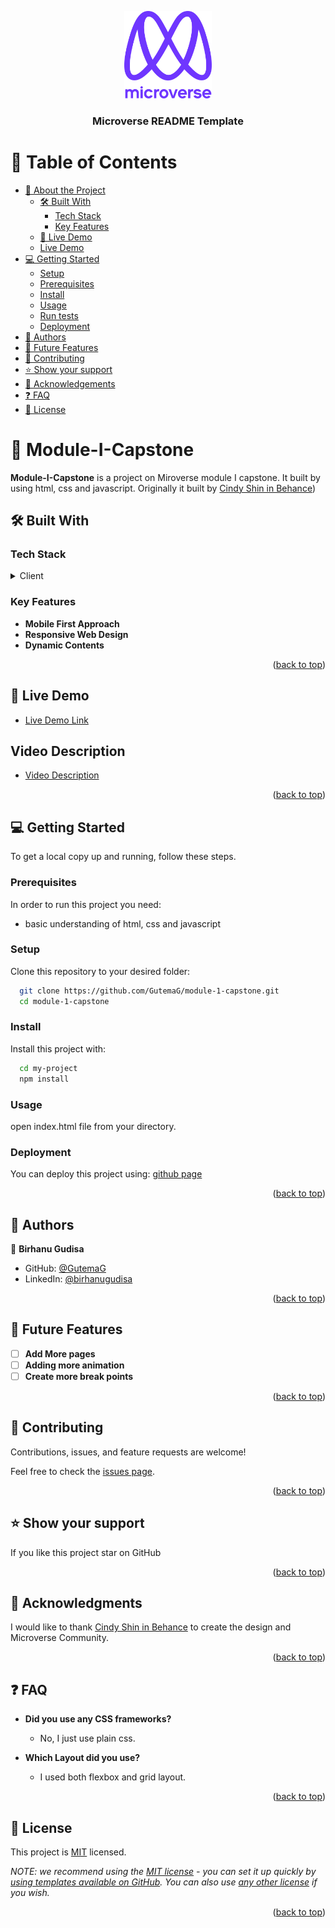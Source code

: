 <a name="readme-top"></a>

<div align="center">

  <img src="assets/readme/murple_logo.png" alt="logo" width="140"  height="auto" />
  <br/>

  <h3><b>Microverse README Template</b></h3>

</div>

<!-- TABLE OF CONTENTS -->

# 📗 Table of Contents

- [📖 About the Project](#about-project)
  - [🛠 Built With](#built-with)
    - [Tech Stack](#tech-stack)
    - [Key Features](#key-features)
  - [🚀 Live Demo](#live-demo)
  - [Live Demo ](#video-description)
- [💻 Getting Started](#getting-started)
  - [Setup](#setup)
  - [Prerequisites](#prerequisites)
  - [Install](#install)
  - [Usage](#usage)
  - [Run tests](#run-tests)
  - [Deployment](#triangular_flag_on_post-deployment)
- [👥 Authors](#authors)
- [🔭 Future Features](#future-features)
- [🤝 Contributing](#contributing)
- [⭐️ Show your support](#support)
- [🙏 Acknowledgements](#acknowledgements)
- [❓ FAQ](#faq)
- [📝 License](#license)

<!-- PROJECT DESCRIPTION -->

# 📖 Module-I-Capstone <a name="about-project"></a>

**Module-I-Capstone** is a project on Miroverse module I capstone. It built by using html, css and javascript. Originally it built by [Cindy Shin in Behance](https://creativecommons.org/licenses/by-nc/4.0/))

## 🛠 Built With <a name="built-with"></a>

### Tech Stack <a name="tech-stack"></a>
<details>
  <summary>Client</summary>
  <ul>
    <li><a href="https://reactjs.org/">JavaScript</a></li>
    <li><a href="https://reactjs.org/">HTML</a></li>
    <li><a href="https://reactjs.org/">CSS</a></li>
  </ul>
</details>

</details>

<!-- Features -->

### Key Features <a name="key-features"></a>

- **Mobile First Approach**
- **Responsive Web Design**
- **Dynamic Contents**

<p align="right">(<a href="#readme-top">back to top</a>)</p>

<!-- LIVE DEMO -->

## 🚀 Live Demo <a name="live-demo"></a>

- [Live Demo Link](https://gutemag.github.io/module-1-capstone/)

## Video Description <a name="video-description"></a>
- [Video Description](https://www.loom.com/share/0259b529b1184f48a7f0b3cd2c78d318)
<p align="right">(<a href="#readme-top">back to top</a>)</p>

<!-- GETTING STARTED -->

## 💻 Getting Started <a name="getting-started"></a>

To get a local copy up and running, follow these steps.

### Prerequisites

In order to run this project you need:
- basic understanding of html, css and javascript
### Setup

Clone this repository to your desired folder:

```sh
  git clone https://github.com/GutemaG/module-1-capstone.git 
  cd module-1-capstone
```

### Install

Install this project with:
```sh
  cd my-project
  npm install
```


### Usage

open index.html file from your directory.

### Deployment

You can deploy this project using: [github page](https://pages.github.com/)

<p align="right">(<a href="#readme-top">back to top</a>)</p>

<!-- AUTHORS -->

## 👥 Authors <a name="authors"></a>
👤 **Birhanu Gudisa**

- GitHub: [@GutemaG](https://github.com/GutemaG)
- LinkedIn: [@birhanugudisa](https://linkedin.com/in/linkedinhandle)

<p align="right">(<a href="#readme-top">back to top</a>)</p>


## 🔭 Future Features <a name="future-features"></a>

- [ ] **Add More pages**
- [ ] **Adding more animation**
- [ ] **Create more break points**

<p align="right">(<a href="#readme-top">back to top</a>)</p>

<!-- CONTRIBUTING -->

## 🤝 Contributing <a name="contributing"></a>

Contributions, issues, and feature requests are welcome!

Feel free to check the [issues page](https://github.com/GutemaG/module-1-capstone/issues).

<p align="right">(<a href="#readme-top">back to top</a>)</p>

<!-- SUPPORT -->

## ⭐️ Show your support <a name="support"></a>

If you like this project star on GitHub

<p align="right">(<a href="#readme-top">back to top</a>)</p>

<!-- ACKNOWLEDGEMENTS -->

## 🙏 Acknowledgments <a name="acknowledgements"></a>

I would like to thank [Cindy Shin in Behance](https://creativecommons.org/licenses/by-nc/4.0/) to create the design and Microverse Community.

<p align="right">(<a href="#readme-top">back to top</a>)</p>

<!-- FAQ (optional) -->

## ❓ FAQ <a name="faq"></a>

- **Did you use any CSS frameworks?**

  - No, I just use plain css.

- **Which Layout did you use?**

  - I used both flexbox and grid layout.

<p align="right">(<a href="#readme-top">back to top</a>)</p>

<!-- LICENSE -->

## 📝 License <a name="license"></a>

This project is [MIT](./LICENSE) licensed.

_NOTE: we recommend using the [MIT license](https://choosealicense.com/licenses/mit/) - you can set it up quickly by [using templates available on GitHub](https://docs.github.com/en/communities/setting-up-your-project-for-healthy-contributions/adding-a-license-to-a-repository). You can also use [any other license](https://choosealicense.com/licenses/) if you wish._

<p align="right">(<a href="#readme-top">back to top</a>)</p>
